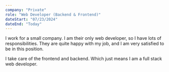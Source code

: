 ```yaml
---
company: "Private"
role: "Web Developer (Backend & Frontend)"
dateStart: "07/23/2024"
dateEnd: "Today"
---
```


I work for a small company. I am their only web developer, so I have lots of responsibilities.
They are quite happy with my job, and I am very satisfied to be in this position.

I take care of the frontend and backend. Which just means I am a full stack web developer.
